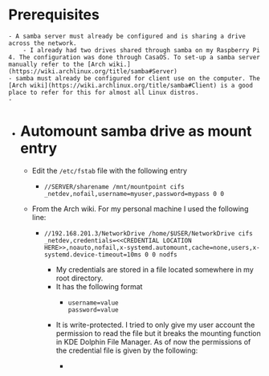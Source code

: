 # Prerequisites
	- A samba server must already be configured and is sharing a drive across the network.
		- I already had two drives shared through samba on my Raspberry Pi 4. The configuration was done through CasaOS. To set-up a samba server manually refer to the [Arch wiki.](https://wiki.archlinux.org/title/samba#Server)
	- samba must already be configured for client use on the computer. The [Arch wiki](https://wiki.archlinux.org/title/samba#Client) is a good place to refer for this for almost all Linux distros.
	-
- # Automount samba drive as mount entry
	- Edit the `/etc/fstab` file with the following entry
		- ```
		  //SERVER/sharename /mnt/mountpoint cifs _netdev,nofail,username=myuser,password=mypass 0 0
		  ```
	- From the Arch wiki. For my personal machine I used the following line:
		- ```
		  //192.168.201.3/NetworkDrive /home/$USER/NetworkDrive cifs _netdev,credentials=<<CREDENTIAL LOCATION HERE>>,noauto,nofail,x-systemd.automount,cache=none,users,x-systemd.device-timeout=10ms 0 0 nodfs
		  ```
			- My credentials are stored in a file located somewhere in my root directory.
			- It has the following format
				- ```
				  username=value
				  password=value
				  ```
			- It is write-protected. I tried to only give my user account the permission to read the file but it breaks the mounting function in KDE Dolphin File Manager. As of now the permissions of the credential file is given by the following:
				- ```
				  ```